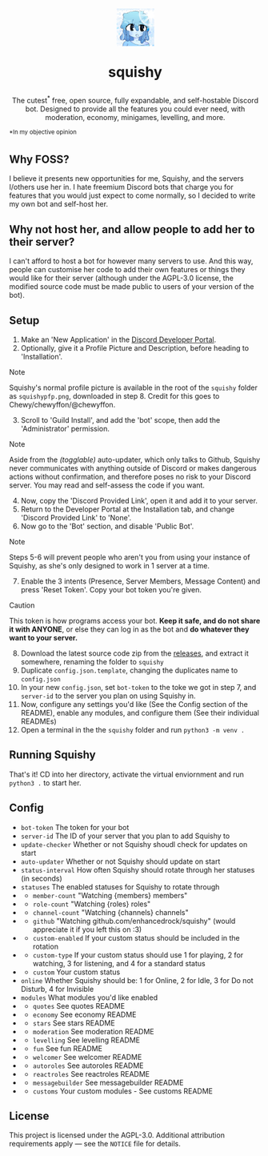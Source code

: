 <h1 align="center">
<img width="75" src="https://raw.githubusercontent.com/enhancedrock/enhancedrock/refs/heads/main/squishypfp.png" alt="Squishy, a blue slime girl character by @enhancedrock">

squishy
</h1>
<p align="center">
The cutest<sup>*</sup> free, open source, fully expandable, and self-hostable Discord bot. Designed to provide all the features you could ever need, with moderation, economy, minigames, levelling, and more.
</p>
<sup>*In my objective opinion</sup>

## Why FOSS?

I believe it presents new opportunities for me, Squishy, and the servers I/others use her in. I hate freemium Discord bots that charge you for features that you would just expect to come normally, so I decided to write my own bot and self-host her.

## Why not host her, and allow people to add her to their server?

I can't afford to host a bot for however many servers to use. And this way, people can customise her code to add their own features or things they would like for their server (although under the AGPL-3.0 license, the modified source code must be made public to users of your version of the bot).

## Setup

1. Make an 'New Application' in the [Discord Developer Portal](https://discord.com/developers/applications).
2. Optionally, give it a Profile Picture and Description, before heading to 'Installation'.
> [!NOTE]
> Squishy's normal profile picture is available in the root of the `squishy` folder as `squishypfp.png`, downloaded in step 8. Credit for this goes to Chewy/chewyffon/@chewyffon.
3. Scroll to 'Guild Install', and add the 'bot' scope, then add the 'Administrator' permission.
> [!NOTE]
> Aside from the *(togglable)* auto-updater, which only talks to Github, Squishy never communicates with anything outside of Discord or makes dangerous actions without confirmation, and therefore poses no risk to your Discord server. You may read and self-assess the code if you want.
4. Now, copy the 'Discord Provided Link', open it and add it to your server.
5. Return to the Developer Portal at the Installation tab, and change 'Discord Provided Link' to 'None'.
6. Now go to the 'Bot' section, and disable 'Public Bot'.
> [!NOTE]
> Steps 5-6 will prevent people who aren't you from using your instance of Squishy, as she's only designed to work in 1 server at a time.
7. Enable the 3 intents (Presence, Server Members, Message Content) and press 'Reset Token'. Copy your bot token you're given.
> [!CAUTION]
> This token is how programs access your bot. **Keep it safe, and do not share it with ANYONE**, or else they can log in as the bot and **do whatever they want to your server.**
8. Download the latest source code zip from the [releases](https://github.com/enhancedrock/squishy/releases), and extract it somewhere, renaming the folder to `squishy`
9. Duplicate `config.json.template`, changing the duplicates name to `config.json`
10. In your new `config.json`, set `bot-token` to the toke we got in step 7, and `server-id` to the server you plan on using Squishy in.
11. Now, configure any settings you'd like (See the Config section of the README), enable any modules, and configure them (See their individual READMEs)
12. Open a terminal in the the `squishy` folder and run `python3 -m venv .`

## Running Squishy
That's it! CD into her directory, activate the virtual enviornment and run `python3 .` to start her.

## Config

- `bot-token` The token for your bot
- `server-id` The ID of your server that you plan to add Squishy to
- `update-checker` Whether or not Squishy shoudl check for updates on start
- `auto-updater` Whether or not Squishy should update on start
- `status-interval` How often Squishy should rotate through her statuses (in seconds)
- `statuses` The enabled statuses for Squishy to rotate through
- - `member-count` "Watching {members} members"
- - `role-count` "Watching {roles} roles"
- - `channel-count` "Watching {channels} channels"
- - `github` "Watching github.com/enhancedrock/squishy" (would appreciate it if you left this on :3)
- - `custom-enabled` If your custom status should be included in the rotation
- - `custom-type` If your custom status should use 1 for playing, 2 for watching, 3 for listening, and 4 for a standard status
- - `custom` Your custom status
- `online` Whether Squishy should be: 1 for Online, 2 for Idle, 3 for Do not Disturb, 4 for Invisible
- `modules` What modules you'd like enabled
- - `quotes` See quotes README
- - `economy` See economy README
- - `stars` See stars README
- - `moderation` See moderation README
- - `levelling` See levelling README
- - `fun` See fun README
- - `welcomer` See welcomer README
- - `autoroles` See autoroles README
- - `reactroles` See reactroles README
- - `messagebuilder` See messagebuilder README
- - `customs` Your custom modules - See customs README

## License

This project is licensed under the AGPL-3.0.
Additional attribution requirements apply — see the `NOTICE` file for details.